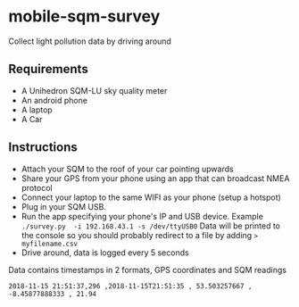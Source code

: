 # mobile-sqm-survey

Collect light pollution data by driving around

## Requirements

- A Unihedron SQM-LU sky quality meter
- An android phone
- A laptop
- A Car

## Instructions

- Attach your SQM to the roof of your car pointing upwards
- Share your GPS from your phone using an app that can broadcast NMEA protocol
- Connect your laptop to the same WIFI as your phone (setup a hotspot)
- Plug in your SQM USB.
- Run the app specifying your phone's IP and USB device. Example `./survey.py  -i 192.168.43.1 -s /dev/ttyUSB0` Data will be printed to the console so you should probably redirect to a file by adding `> myfilename.csv`
- Drive around, data is logged every 5 seconds

Data contains timestamps in 2 formats, GPS coordinates and SQM readings

`2018-11-15 21:51:37,296 ,2018-11-15T21:51:35 , 53.503257667 , -8.45877888333 , 21.94`
